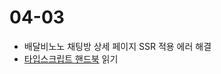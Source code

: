 # 04-03

- 배달비노노 채팅방 상세 페이지 SSR 적용 에러 해결
- [타입스크립트 핸드북](https://www.typescriptlang.org/docs/handbook/2/objects.html#intersection-types) 읽기
